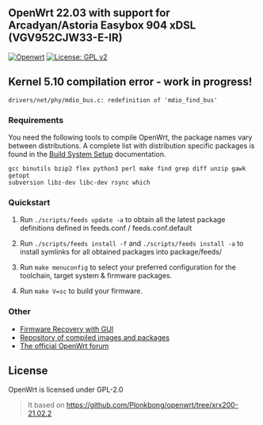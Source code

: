 ## OpenWrt 22.03 with support for Arcadyan/Astoria Easybox 904 xDSL (VGV952CJW33-E-IR)
[![Openwrt](https://img.shields.io/badge/os-OpenWrt-<COLOR>.svg)](https://github.com/OpenWrt-Repository/) [![License: GPL v2](https://img.shields.io/badge/License-GPL_v2-blue.svg)](https://github.com/OpenWrt-Repository/openwrt#license)

## Kernel 5.10 compilation error - work in progress!
```
drivers/net/phy/mdio_bus.c: redefinition of 'mdio_find_bus'
```

### Requirements

You need the following tools to compile OpenWrt, the package names vary between
distributions. A complete list with distribution specific packages is found in
the [Build System Setup](https://openwrt.org/docs/guide-developer/build-system/install-buildsystem)
documentation.

```
gcc binutils bzip2 flex python3 perl make find grep diff unzip gawk getopt
subversion libz-dev libc-dev rsync which
```

### Quickstart

1. Run `./scripts/feeds update -a` to obtain all the latest package definitions
   defined in feeds.conf / feeds.conf.default

2. Run `./scripts/feeds install -f` and `./scripts/feeds install -a` to install symlinks for all obtained
   packages into package/feeds/

3. Run `make menuconfig` to select your preferred configuration for the
   toolchain, target system & firmware packages.

4. Run `make V=sc` to build your firmware. 
   
### Other

* [Firmware Recovery with GUI](https://github.com/zuzia-dev/Easybox-904xDSL)
* [Repository of compiled images and packages](https://github.com/zuzia-dev/Easybox-904xDSL-repo-source)
* [The official OpenWrt forum](https://forum.openwrt.org/t/lantiq-xrx200-easybox-904xdsl-and-speedport-w-921v-build/77105)

## License

OpenWrt is licensed under GPL-2.0
> It based on https://github.com/Plonkbong/openwrt/tree/xrx200-21.02.2

